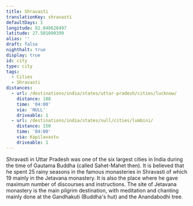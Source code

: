 ```yaml
---
title: Shravasti
translationKey: shravasti
defaultDays: 1
longitude: 82.048628497
latitude: 27.501090399
alias: ''
draft: false
nighthalt: true
display: true
id: city
type: city
tags:
  - Cities
  - Shravasti
distances:
  - url: /destinations/india/states/uttar-pradesh/cities/lucknow/
    distance: 188
    time: '04:00'
    via: 'NULL'
    driveable: 1
  - url: /destinations/india/states/null/cities/lumbini/
    distance: 150
    time: '04:00'
    via: Kapilavastu
    driveable: 1
---
```















Shravasti in Uttar Pradesh was one of the six largest cities in India during the time of Gautama Buddha (called Sahet-Mahet then). It is believed that he spent 25 rainy seasons in the famous monasteries in Shravasti of which 19 mainly in the Jetavana monastery. It is also the place where he gave maximum number of discourses and instructions. The site of Jetavana monastery is the main pilgrim destination, with meditation and chanting mainly done at the Gandhakuti (Buddha's hut) and the Anandabodhi tree.